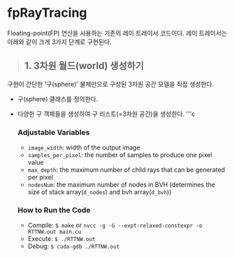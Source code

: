 # fpRayTracing 
Floating-point(FP) 연산을 사용하는 기존의 레이 트레이서 코드이다.
레이 트레이서는 아래와 같이 크게 3가지 단계로 구현된다.

> ## 1. 3차원 월드(world) 생성하기
구현이 간단한 '구(sphere)' 물체만으로 구성된 3차원 공간 모델을 직접 생성한다.
* 구(sphere) 클래스를 정의한다.
* 다양한 구 객체들을 생성하여 구 리스트(=3차원 공간)을 생성한다.
'''c
 
  ### Adjustable Variables
  * `image_width`: width of the output image
  * `samples_per_pixel`: the number of samples to produce one pixel value
  * `max_depth`: the maximum number of child rays that can be generated per pixel
  * `nodesNum`: the maximum number of nodes in BVH (determines the size of stack array(`d_nodes`) and bvh array(`d_bvh`))
   
  ### How to Run the Code
  * Compile: `$ make` or `nvcc -g -G --expt-relaxed-constexpr -o RTTNW.out main.cu`
  * Execute: `$ ./RTTNW.out`
  * Debug: `$ cuda-gdb ./RTTNW.out`
    
